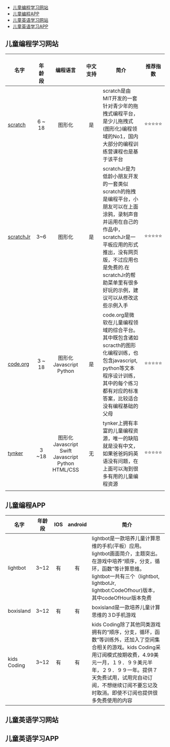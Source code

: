 * [儿童编程学习网站](#儿童编程学习网站)
* [儿童编程APP](#儿童编程APP)
* [儿童英语学习网站](#儿童英语学习网站)
* [儿童英语学习APP](#儿童英语学习APP)

## 儿童编程学习网站

|名字     |　年龄段  | 编程语言 | 中文支持　 | 简介　　|推荐指数|
|--------|:------------:|:---------:|:-----------:|--------|------|
|[scratch](https://scratch.mit.edu/) | 6 ~ 18 | 图形化 | 是 | scratch是由MIT开发的一套针对青少年的拖拽式编程平台，是少儿拖拽式(图形化)编程领域的No1，国内大部分的编程训练营课程也是基于该平台|:star::star::star::star::star:|
|[scratchJr](https://www.scratchjr.org/)| 3~6 | 图形化 | 是　| scratchJr是为低龄小朋友开发的一套类似scratch的拖拽是编程平台，小朋友可以在上面涂鸦，录制声音并运用在自己的作品中，scratchJr是一平板应用的形式推出，没有网页版，不过应用也是免费的.在scratchJr的帮助菜单里有很多好玩的示例，建议可以从修改这些示例入手|:star::star::star::star::star:|
|[code.org](https://code.org/)|3 ~ 18 | 图形化<br>Javascript<br>Python 　| 是 | code.org是微软在儿童编程领域的综合平台。其中既包含诸如scracth的图形化编程训练，也包含javascript, python等文本程序设计训练，其中的每个练习都有对应的标准答案，比较适合没有编程基础的父母|:star::star::star::star::star:|
|[tynker](https://www.tynker.com/)|3 ~18| 图形化<br>Javascript<br>Swift<br>Javascript<br>Python<br>HTML/CSS|无|tynker上拥有丰富的儿童编程资源，唯一的缺陷就是没有中文，如果爸爸妈妈英语没有问题，在上面可以淘到很多有用的儿童编程资源|:star::star::star::star::star:|
|<img width=200/>|<img width=６00/>|<img width=400/>|<img width=450/>|<img width=200/>||


## 儿童编程APP

| 名字　　|年龄段 |IOS|android| 简介　|
|-------|:----:|:---:|:---:|------|
|lightbot|3~12|有|有|lightbot是一款培养儿童计算思维的手机(平板）应用。lightbot画面简介，主题突出。在游戏中培养“顺序，分支，循环，函数”等计算思维。lightbot一共有三个（lightbot, lightbotJr, lightbot:CodeOfhour)版本，其中codeOfHour版本免费|
|boxisland|3~12|有|有|boxisland是一款培养儿童计算思维的３D手机游戏|
|kids Coding|3~12|有|有|kids Coding除了其他同类游戏拥有的“顺序，分支，循环，函数”等训练外，还加入了空间集合相关的游戏。kids Coding采用订阅模式按期收费，4.99美元一月，１９．９９美元半年，２９．９９一年。提供７天免费试用，试用完自动订阅，不想继续订阅不要忘记及时取消。即使不订阅也提供很多免费使用的内容|

## 儿童英语学习网站

## 儿童英语学习APP
